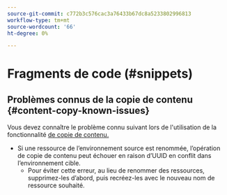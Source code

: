 ```yaml
---
source-git-commit: c772b3c576cac3a76433b67dc8a5233802996813
workflow-type: tm+mt
source-wordcount: '66'
ht-degree: 0%

---
```

# Fragments de code (#snippets)

## Problèmes connus de la copie de contenu {#content-copy-known-issues}

Vous devez connaître le problème connu suivant lors de l&#39;utilisation de la fonctionnalité [de copie de contenu.](/help/using/content-copy.md)

* Si une ressource de l’environnement source est renommée, l’opération de copie de contenu peut échouer en raison d’UUID en conflit dans l’environnement cible.
   * Pour éviter cette erreur, au lieu de renommer des ressources, supprimez-les d’abord, puis recréez-les avec le nouveau nom de ressource souhaité.
